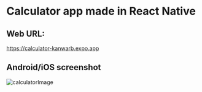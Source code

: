 
# Calculator app made in React Native

## Web URL: 
https://calculator-kanwarb.expo.app
## Android/iOS screenshot
![calculatorImage](https://github.com/user-attachments/assets/bab452dd-90d4-440b-a541-077d06402a9f)
